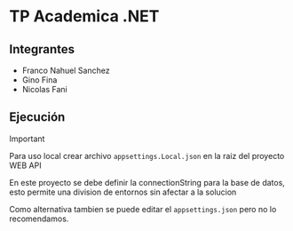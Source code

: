 # TP Academica .NET

## Integrantes

- Franco Nahuel Sanchez
- Gino Fina
- Nicolas Fani

## Ejecución

> [!IMPORTANT]
> Para uso local crear archivo `appsettings.Local.json` en la raiz del proyecto WEB API
>
> En este proyecto se debe definir la connectionString para la base de datos, esto permite una division de entornos sin afectar a la solucion
>
> Como alternativa tambien se puede editar el `appsettings.json` pero no lo recomendamos.
